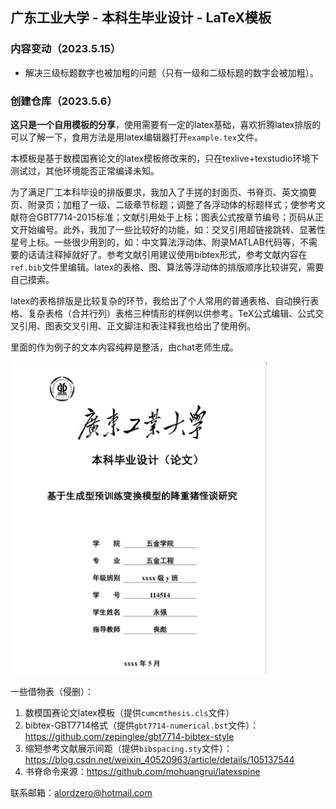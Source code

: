 ## 广东工业大学 - 本科生毕业设计 - LaTeX模板

### 内容变动（2023.5.15）

  - 解决三级标题数字也被加粗的问题（只有一级和二级标题的数字会被加粗）。

### 创建仓库（2023.5.6）

**这只是一个自用模板的分享**，使用需要有一定的latex基础，喜欢折腾latex排版的可以了解一下，食用方法是用latex编辑器打开`example.tex`文件。

本模板是基于数模国赛论文的latex模板修改来的，只在texlive+texstudio环境下测试过，其他环境能否正常编译未知。

为了满足厂工本科毕设的排版要求，我加入了手搓的封面页、书脊页、英文摘要页、附录页；加粗了一级、二级章节标题；调整了各浮动体的标题样式；使参考文献符合GBT7714-2015标准；文献引用处于上标；图表公式按章节编号；页码从正文开始编号。此外，我加了一些比较好的功能，如：交叉引用超链接跳转、显著性星号上标。一些很少用到的，如：中文算法浮动体、附录MATLAB代码等，不需要的话请注释掉就好了。参考文献引用建议使用bibtex形式，参考文献内容在`ref.bib`文件里编辑。latex的表格、图、算法等浮动体的排版顺序比较讲究，需要自己摸索。

latex的表格排版是比较复杂的环节，我给出了个人常用的普通表格、自动换行表格、复杂表格（合并行列）表格三种情形的样例以供参考。TeX公式编辑、公式交叉引用、图表交叉引用、正文脚注和表注释我也给出了使用例。

里面的作为例子的文本内容纯粹是整活，由chat老师生成。

<img src="example.png" height="500" alt="image-example"/>

一些借物表（侵删）：
1. 数模国赛论文latex模板（提供`cumcmthesis.cls`文件）
2. bibtex-GBT7714格式（提供`gbt7714-numerical.bst`文件）：https://github.com/zepinglee/gbt7714-bibtex-style
3. 缩短参考文献展示间距（提供`bibspacing.sty`文件）：https://blog.csdn.net/weixin_40520963/article/details/105137544
4. 书脊命令来源：https://github.com/mohuangrui/latexspine

联系邮箱：alordzero@hotmail.com
